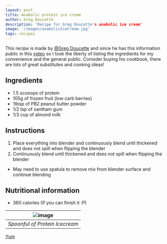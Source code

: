 ```yaml
---
layout: post
title: Anabolic protein ice cream
author: Greg Doucette
description: 'Recipe for Greg Doucette's anabolic ice cream'
image: '/images/anabolicIceCream.jpg'
tags: recipes
---
```


This recipe is made by [@Greg Doucette](https://www.gregdoucette.com) and since he has this information public in this [video](https://www.youtube.com/watch?v=q-m_6M6nUd8) so I took the liberty of listing the ingredients for my convenience and the general public. Consider buying his cookbook, there are lots of great substitutes and cooking ideas!

## Ingredients

- 1.5 scooops of protein
- 105g of frozen fruit (low carb berries)
- 1tbsp of PB2 peanut butter powder
- 1/2 tsp of xantham gum
- 1/3 cup of almond milk

## Instructions

1. Place everything into blender and continuously blend until thickened and does not spill when flipping the blender
2. Continuously blend until thickened and does not spill when flipping the blender

- May need to use spatula to remove mix from blender surface and continue blending

## Nutritional information

- 360 calories (If you can finish it :P)

| ![image]({{site.baseurl}}/images/anabolicIceCream.jpg) |
| :----------------------------------------------------: |
|             _Spoonful of Protein Icecream_             |

<a href="https://www.yummly.com" class="YUMMLY-YUM-BUTTON">Yum</a>

<script src="https://www.yummly.com/js/widget.js?general"></script>
<script type="application/ld+json">
{
  "@context": "http://schema.org",
  "@type": "Recipe",
  "author": "Greg Doucette",
  "cookTime": "PT15M",
  "description": "Anabolic protein ice cream",
  "recipeIngredient": [
    "1.5 scooops of protein",
    "105g of frozen fruit (low carb berries)",
    "1tbsp of PB2 peanut butter powder",
    "1/2 tsp of xantham gum",
    "1/3 cup of almond milk"
  ],
  "name": "Anabolic protein ice cream",
  "nutrition": {
    "@type": "NutritionInformation",
    "calories": "360 calories",
  },
  "prepTime": "PT15M",
  "recipeInstructions": "Place everything into blender and continuously blend until thickened and does not spill when flipping the blender",
  "recipeYield": "1 serving"
}
</script>
